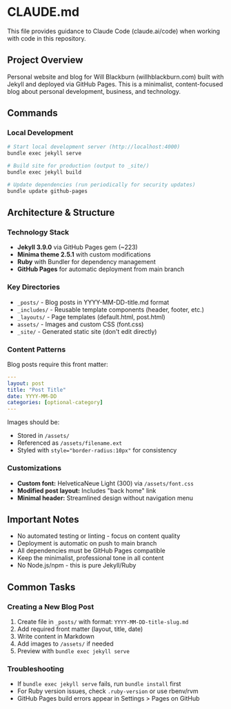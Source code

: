 # CLAUDE.md

This file provides guidance to Claude Code (claude.ai/code) when working with code in this repository.

## Project Overview
Personal website and blog for Will Blackburn (willhblackburn.com) built with Jekyll and deployed via GitHub Pages. This is a minimalist, content-focused blog about personal development, business, and technology.

## Commands

### Local Development
```bash
# Start local development server (http://localhost:4000)
bundle exec jekyll serve

# Build site for production (output to _site/)
bundle exec jekyll build

# Update dependencies (run periodically for security updates)
bundle update github-pages
```

## Architecture & Structure

### Technology Stack
- **Jekyll 3.9.0** via GitHub Pages gem (~223)
- **Minima theme 2.5.1** with custom modifications
- **Ruby** with Bundler for dependency management
- **GitHub Pages** for automatic deployment from main branch

### Key Directories
- `_posts/` - Blog posts in YYYY-MM-DD-title.md format
- `_includes/` - Reusable template components (header, footer, etc.)
- `_layouts/` - Page templates (default.html, post.html)
- `assets/` - Images and custom CSS (font.css)
- `_site/` - Generated static site (don't edit directly)

### Content Patterns
Blog posts require this front matter:
```yaml
---
layout: post
title: "Post Title"
date: YYYY-MM-DD
categories: [optional-category]
---
```

Images should be:
- Stored in `/assets/`
- Referenced as `/assets/filename.ext`
- Styled with `style="border-radius:10px"` for consistency

### Customizations
- **Custom font:** HelveticaNeue Light (300) via `/assets/font.css`
- **Modified post layout:** Includes "back home" link
- **Minimal header:** Streamlined design without navigation menu

## Important Notes
- No automated testing or linting - focus on content quality
- Deployment is automatic on push to main branch
- All dependencies must be GitHub Pages compatible
- Keep the minimalist, professional tone in all content
- No Node.js/npm - this is pure Jekyll/Ruby

## Common Tasks

### Creating a New Blog Post
1. Create file in `_posts/` with format: `YYYY-MM-DD-title-slug.md`
2. Add required front matter (layout, title, date)
3. Write content in Markdown
4. Add images to `/assets/` if needed
5. Preview with `bundle exec jekyll serve`

### Troubleshooting
- If `bundle exec jekyll serve` fails, run `bundle install` first
- For Ruby version issues, check `.ruby-version` or use rbenv/rvm
- GitHub Pages build errors appear in Settings > Pages on GitHub